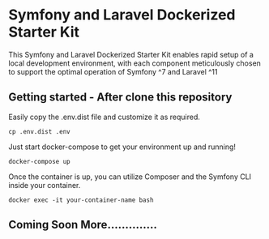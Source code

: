 # Symfony and Laravel Dockerized Starter Kit

This Symfony and Laravel Dockerized Starter Kit enables rapid setup of a local development environment, with each component meticulously chosen to support the optimal operation of Symfony ^7 and Laravel ^11

## Getting started - After clone this repository
Easily copy the .env.dist file and customize it as required.
```
cp .env.dist .env
```

Just start docker-compose to get your environment up and running!
```
docker-compose up
```

Once the container is up, you can utilize Composer and the Symfony CLI inside your container.
```
docker exec -it your-container-name bash

```

## Coming Soon More..............
